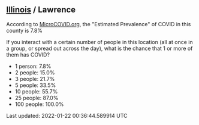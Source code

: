 
## [Illinois](/united-states/illinois) / Lawrence

According to [MicroCOVID.org](http://microcovid.org),
the "Estimated Prevalence" of COVID in this county is 7.8%

If you interact with a certain number of people in this location
(all at once in a group, or spread out across the day), what is the chance that
1 or more of them has COVID?

- 1 person: 7.8%
- 2 people: 15.0%
- 3 people: 21.7%
- 5 people: 33.5%
- 10 people: 55.7%
- 25 people: 87.0%
- 100 people: 100.0%

Last updated: 2022-01-22 00:36:44.589914 UTC
